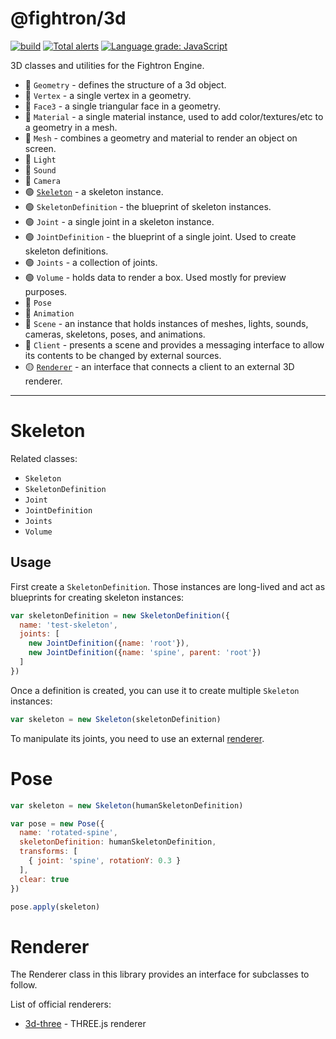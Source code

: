 # @fightron/3d

[![build](https://github.com/fightron/3d-js/actions/workflows/node.js.yml/badge.svg)](https://github.com/fightron/3d-js/actions/workflows/node.js.yml) [![Total alerts](https://img.shields.io/lgtm/alerts/g/fightron/3d-js.svg)](https://lgtm.com/projects/g/fightron/3d-js/alerts/) [![Language grade: JavaScript](https://img.shields.io/lgtm/grade/javascript/g/fightron/3d-js.svg)](https://lgtm.com/projects/g/fightron/3d-js/context:javascript)

3D classes and utilities for the Fightron Engine.

* :red_circle: `Geometry` - defines the structure of a 3d object.
* :red_circle: `Vertex` - a single vertex in a geometry.
* :red_circle: `Face3` - a single triangular face in a geometry.
* :red_circle: `Material` - a single material instance, used to add color/textures/etc to a geometry in a mesh.
* :red_circle: `Mesh` - combines a geometry and material to render an object on screen.
* :red_circle: `Light`
* :red_circle: `Sound`
* :red_circle: `Camera`
* :green_circle: [`Skeleton`](#skeleton) - a skeleton instance.
* :green_circle: `SkeletonDefinition` - the blueprint of skeleton instances.
* :green_circle: `Joint` - a single joint in a skeleton instance.
* :green_circle: `JointDefinition` - the blueprint of a single joint. Used to create skeleton definitions.
* :green_circle: `Joints` - a collection of joints.
* :green_circle: `Volume` - holds data to render a box. Used mostly for preview purposes.
* :red_circle: `Pose`
* :red_circle: `Animation`
* :red_circle: `Scene` - an instance that holds instances of meshes, lights, sounds, cameras, skeletons, poses, and animations.
* :red_circle: `Client` - presents a scene and provides a messaging interface to allow its contents to be changed by external sources.
* :yellow_circle: [`Renderer`](#renderer) - an interface that connects a client to an external 3D renderer.

---

# Skeleton

Related classes:

* `Skeleton`
* `SkeletonDefinition`
* `Joint`
* `JointDefinition`
* `Joints`
* `Volume`

## Usage

First create a `SkeletonDefinition`. Those instances are long-lived and act as blueprints for creating skeleton instances:

```javascript
var skeletonDefinition = new SkeletonDefinition({
  name: 'test-skeleton',
  joints: [
    new JointDefinition({name: 'root'}),
    new JointDefinition({name: 'spine', parent: 'root'})
  ]
})
```

Once a definition is created, you can use it to create multiple `Skeleton` instances:

```javascript
var skeleton = new Skeleton(skeletonDefinition)
```

To manipulate its joints, you need to use an external [renderer](#renderer).

# Pose

```js
var skeleton = new Skeleton(humanSkeletonDefinition)

var pose = new Pose({
  name: 'rotated-spine',
  skeletonDefinition: humanSkeletonDefinition,
  transforms: [
    { joint: 'spine', rotationY: 0.3 }
  ],
  clear: true
})

pose.apply(skeleton)
```

# Renderer

The Renderer class in this library provides an interface for subclasses to follow.

List of official renderers:

* [3d-three](https://github.com/fightron/3d-three) - THREE.js renderer
